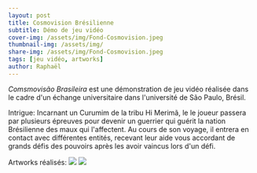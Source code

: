 ```yaml
---
layout: post
title: Cosmovision Brésilienne
subtitle: Démo de jeu vidéo
cover-img: /assets/img/Fond-Cosmovision.jpeg
thumbnail-img: /assets/img/
share-img: /assets/img/Fond-Cosmovision.jpeg
tags: [jeu vidéo, artworks]
author: Raphaël 
---
```


<i>Comsmovisão Brasileira </i> est une démonstration de jeu vidéo réalisée dans le cadre d'un échange universitaire dans l'université de São Paulo, Brésil. 

Intrigue: 
Incarnant un Curumim de la tribu Hi Merimã, le
le joueur passera par plusieurs épreuves pour devenir un guerrier qui guérit la nation
Brésilienne des maux qui l'affectent.
Au cours de son voyage, il entrera en contact avec
différentes entités, recevant leur aide vous accordant de grands défis des pouvoirs
après les avoir vaincus lors d'un défi. 

Artworks réalisés: 
<img src=“IllustrationCurupira.jpeg.jpeg”/> 
<img src="AzaCouleurs.jpeg.jpeg"/>
